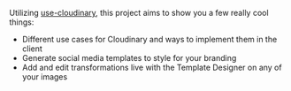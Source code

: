 Utilizing [use-cloudinary](https://github.com/domitriusclark/use-cloudinary), this project aims to show you a few really cool things:

- Different use cases for Cloudinary and ways to implement them in the client 
- Generate social media templates to style for your branding
- Add and edit transformations live with the Template Designer on any of your images

